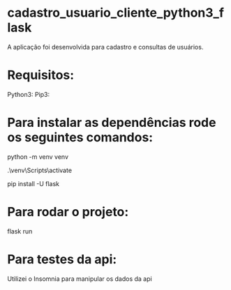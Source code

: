 # cadastro_usuario_cliente_python3_flask
  A aplicação foi desenvolvida para cadastro e consultas de usuários.
# Requisitos:
  Python3:
  Pip3:
# Para instalar as dependências rode os seguintes comandos:
python -m venv venv

.\venv\Scripts\activate

pip install -U flask

# Para rodar o projeto:

flask run

# Para testes da api:

  Utilizei o Insomnia para manipular os dados da api